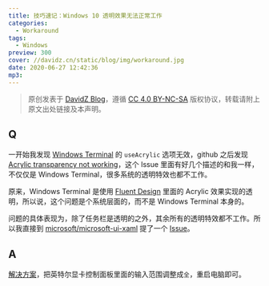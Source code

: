 ```yaml
---
title: 技巧速记：Windows 10 透明效果无法正常工作
categories:
  - Workaround
tags:
  - Windows
preview: 300
cover: //davidz.cn/static/blog/img/workaround.jpg
date: 2020-06-27 12:42:36
mp3:
---
```


> 原创发表于 [DavidZ Blog](https://blog.davidz.cn)，遵循 [CC 4.0 BY-NC-SA](https://creativecommons.org/licenses/by-nc-sa/4.0/legalcode) 版权协议，转载请附上原文出处链接及本声明。

## Q

一开始我发现 [Windows Terminal](https://github.com/microsoft/terminal) 的 `useAcrylic` 选项无效，github 之后发现 [Acrylic transparency not working](https://github.com/microsoft/terminal/issues/1414)，这个 Issue 里面有好几个描述的和我一样，不仅仅是 Windows Terminal，很多系统的透明特效也都不工作。

原来，Windows Terminal 是使用 [Fluent Design](https://www.microsoft.com/design/fluent/#/) 里面的 Acrylic 效果实现的透明，所以说，这个问题是个系统层面的，而不是 Windows Terminal 本身的。

问题的具体表现为，除了任务栏是透明的之外，其余所有的透明特效都不工作。所以我直接到 [microsoft/microsoft-ui-xaml](https://github.com/microsoft/microsoft-ui-xaml) 提了一个 [Issue](https://github.com/microsoft/microsoft-ui-xaml/issues/2737)。

## A

[解决方案](https://github.com/microsoft/microsoft-ui-xaml/issues/2737#issuecomment-650471950)，把英特尔显卡控制面板里面的输入范围调整成`全`，重启电脑即可。
